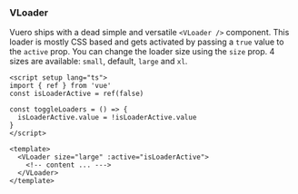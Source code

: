 ### VLoader

Vuero ships with a dead simple and versatile `<VLoader />` component.
This loader is mostly CSS based and gets activated by passing a `true` value
to the `active` prop. You can change the loader size using the `size` prop.
4 sizes are available: `small`, default, `large` and `xl`.

<!--code-->

```vue
<script setup lang="ts">
import { ref } from 'vue'
const isLoaderActive = ref(false)

const toggleLoaders = () => {
  isLoaderActive.value = !isLoaderActive.value
}
</script>

<template>
  <VLoader size="large" :active="isLoaderActive">
    <!-- content ... --->
  </VLoader>
</template>
```

<!--/code-->

